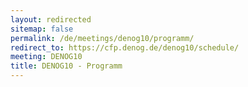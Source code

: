 ```yaml
---
layout: redirected
sitemap: false
permalink: /de/meetings/denog10/programm/
redirect_to: https://cfp.denog.de/denog10/schedule/
meeting: DENOG10
title: DENOG10 - Programm
---
```


